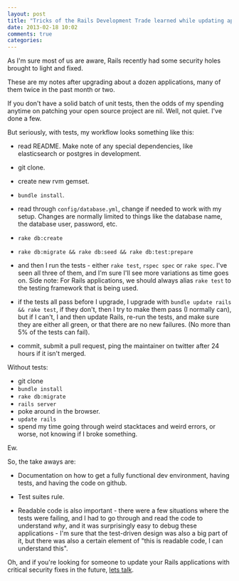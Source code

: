 ```yaml
---
layout: post
title: "Tricks of the Rails Development Trade learned while updating applications"
date: 2013-02-18 10:02
comments: true
categories: 
---
```



As I'm sure most of us are aware, Rails recently had some security holes brought to light and fixed.

These are my notes after upgrading about a dozen applications, many of them twice in the past month or two.

If you don't have a solid batch of unit tests, then the odds of my spending anytime on patching your open source project are nil. Well, not quiet. I've done a few.

But seriously, with tests, my workflow looks something like this:

  - read README. Make note of any special dependencies, like elasticsearch or postgres in development.

  - git clone.

  - create new rvm gemset.

  - `bundle install`.

  - read through `config/database.yml`, change if needed to work with my setup. Changes are normally limited to things like the database name, the database user, password, etc. 

  - `rake db:create`
  - `rake db:migrate && rake db:seed && rake db:test:prepare`

  - and then I run the tests - either `rake test`, `rspec spec` or `rake spec`. I've seen all three of them, and I'm sure I'll see more variations as time goes on. Side note: For Rails applications, we should always alias `rake test` to the testing framework that is being used.

  - if the tests all pass before I upgrade, I upgrade with `bundle update rails && rake test`, if they don't, then I try to make them pass (I normally can), but if I can't, I and then update Rails, re-run the tests, and make sure they are either all green, or that there are no new failures. (No more than 5% of the tests can fail).
  
  - commit, submit a pull request, ping the maintainer on twitter after 24 hours 
  if it isn't merged.

Without tests:

- git clone
- `bundle install`
- `rake db:migrate`
- `rails server`
- poke around in the browser.
- `update rails`
- spend my time going through weird stacktaces and weird errors, or worse, not knowing if I broke something. 

Ew.


So, the take aways are:

- Documentation on how to get a fully functional dev environment, having tests, and having the code on github. 

- Test suites rule.

- Readable code is also important - there were a few situations where the tests were failing, and I had to go through and read the code to understand *why*, and it was surprisingly easy to debug these applications - I'm sure that the test-driven design was also a big part of it, but there was also a certain element of "this is readable code, I can understand this". 

Oh, and if you're looking for someone to update your Rails applications with critical security fixes in the future, [lets talk](http://jamesrgifford.com/contact). 
